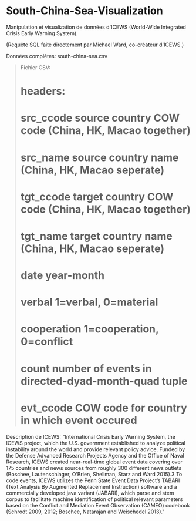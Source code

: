 # South-China-Sea-Visualization

Manipulation et visualization de données d'ICEWS (World-Wide Integrated Crisis Early Warning System).

(Requête SQL faite directement par Michael Ward, co-créateur d'ICEWS.)

Données complètes: south-china-sea.csv

>Fichier CSV:
>
># headers:
># src_ccode    source country COW code (China, HK, Macao together)
># src_name             source country name (China, HK, Macao seperate)
># tgt_ccode    target country COW code (China, HK, Macao together)
># tgt_name             target country name (China, HK, Macao seperate)
># date                         year-month
># verbal               1=verbal,      0=material
># cooperation  1=cooperation, 0=conflict
># count         number of events in directed-dyad-month-quad tuple
># evt_ccode     COW code for country in which event occured
>


Description de ICEWS:
"International Crisis Early Warning System, the ICEWS project, which the U.S. government
established to analyze political instability around the world and provide relevant policy advice.
Funded by the Defense Advanced Research Projects Agency and the Office of Naval
Research, ICEWS created near-real-time global event data covering over 175 countries and
news sources from roughly 300 different news outlets (Boschee, Lautenschlager, O’Brien,
Shellman, Starz and Ward 2015).3 To code events, ICEWS utilizes the Penn State Event
Data Project’s TABARI (Text Analysis By Augmented Replacement Instruction) software
and a commercially developed java variant (JABARI), which parse and stem corpus to facilitate
machine identification of political relevant parameters based on the Conflict and
Mediation Event Observation (CAMEO) codebook (Schrodt 2009, 2012; Boschee, Natarajan
and Weischedel 2013)."
